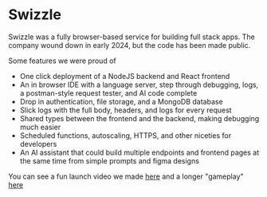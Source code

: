 # Swizzle
Swizzle was a fully browser-based service for building full stack apps. The company wound down in early 2024, but the code has been made public.

Some features we were proud of
- One click deployment of a NodeJS backend and React frontend
- An in browser IDE with a language server, step through debugging, logs, a postman-style request tester, and AI code complete
- Drop in authentication, file storage, and a MongoDB database
- Slick logs with the full body, headers, and logs for every request
- Shared types between the frontend and the backend, making debugging much easier
- Scheduled functions, autoscaling, HTTPS, and other niceties for developers
- An AI assistant that could build multiple endpoints and frontend pages at the same time from simple prompts and figma designs

You can see a fun launch video we made [here](https://www.youtube.com/watch?v=1UPJvjx1EOI) and a longer "gameplay" [here](https://share.descript.com/view/4x3zXAayIDJ)
